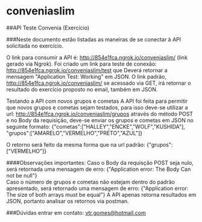 # conveniaslim

##API Teste Convenia (Exercício)

###Neste documento estão listadas as maneiras de se conectar à API solicitada no exercício.

O link para consumir a API é: http://854e1fca.ngrok.io/conveniaslim/ (link gerado via Ngrok). 
Foi criado um link para teste de conexão: http://854e1fca.ngrok.io/conveniaslim/test que Deverá retornar a mensagem "Application Test: Working" em JSON.
O link padrão, http://854e1fca.ngrok.io/conveniaslim/  se acessado via GET, irá retornar o resultado do exercício proposto no email, também em JSON.

Testando a API com novos grupos e cometas
A API foi feita para permitir que novos grupos e cometas sejam testados, para isso deve-se utilizar a url: http://854e1fca.ngrok.io/conveniaslim/grupos através do método POST e no Body da requisição, deve-se enviar os grupos e cometas em JSON no seguinte formato:
{"cometas":["HALLEY","ENCKE","WOLF","KUSHIDA"],
"grupos":["AMARELO","VERMELHO","PRETO","AZUL"]}

O retorno será feito da mesma forma que na url padrão: 
{"grupos":["VERMELHO"]}

####Observações importantes:
Caso o Body da requisção POST seja nulo, será retornada uma mensagem de erro: {"Application error: The Body Can not be null"}<br>
Caso o número de grupos e cometas não estejam dentro do padrão apresentado, será retornado uma mensagem de erro: {"Application error: The size of both arrays must be equal"}
A API apenas retorna resultados em JSON, portanto analisar os retornos via postman.

###Dúvidas entrar em contato: vtr.gomes@hotmail.com

